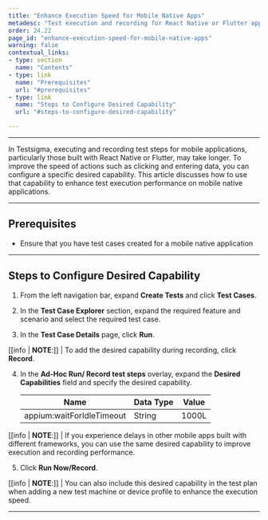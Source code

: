 ```yaml
---
title: "Enhance Execution Speed for Mobile Native Apps"
metadesc: "Test execution and recording for React Native or Flutter apps can be slower in Testsigma. | Learn how to speed up actions using desired capabilities."
order: 24.22
page_id: "enhance-execution-speed-for-mobile-native-apps"
warning: false
contextual_links:
- type: section
  name: "Contents"
- type: link
  name: "Prerequisites"
  url: "#prerequisites"
- type: link
  name: "Steps to Configure Desired Capability"
  url: "#steps-to-configure-desired-capability"

---
```


---

In Testsigma, executing and recording test steps for mobile applications, particularly those built with React Native or Flutter, may take longer. To improve the speed of actions such as clicking and entering data, you can configure a specific desired capability. This article discusses how to use that capability to enhance test execution performance on mobile native applications.

---

## **Prerequisites**

- Ensure that you have test cases created for a mobile native application

---

## **Steps to Configure Desired Capability**

1. From the left navigation bar, expand **Create Tests** and click **Test Cases**.

2. In the **Test Case Explorer** section, expand the required feature and scenario and select the required test case. 

3. In the **Test Case Details** page, click **Run**.

[[info | **NOTE**:]]
| To add the desired capability during recording, click **Record**.

4. In the **Ad-Hoc Run/ Record test steps** overlay, expand the **Desired Capabilities** field and specify the desired capability. 

   | **Name**     | **Data Type**  | **Value** |
   | ------------- | ------------- | ------------- |
   | appium:waitForIdleTimeout | String | 1000L |

[[info | **NOTE**:]]
| If you experience delays in other mobile apps built with different frameworks, you can use the same desired capability to improve execution and recording performance.

5. Click **Run Now/Record**. 

[[info | **NOTE**:]]
| You can also include this desired capability in the test plan when adding a new test machine or device profile to enhance the execution speed. 

---
